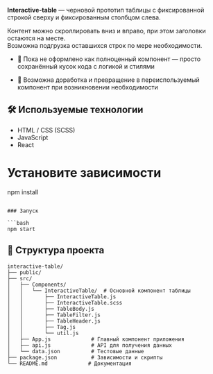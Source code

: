 **Interactive-table** — черновой прототип таблицы с фиксированной строкой сверху и фиксированным столбцом слева.

Контент можно скроллировать вниз и вправо, при этом заголовки остаются на месте.  
Возможна подгрузка оставшихся строк по мере необходимости.

- 📁 Пока не оформлено как полноценный компонент — просто сохранённый кусок кода с логикой и стилями  

- 🔧 Возможна доработка и превращение в переиспользуемый компонент при возникновении необходимости

## 🛠 Используемые технологии

- HTML / CSS (SCSS)
- JavaScript
- React

# Установите зависимости
npm install
```

### Запуск

```bash
npm start
```

## 📁 Структура проекта

```
interactive-table/
├── public/                 
├── src/
│   ├── Components/
│   │   └── InteractiveTable/  # Основной компонент таблицы
│   │       ├── InteractiveTable.js
│   │       ├── InteractiveTable.scss
│   │       ├── TableBody.js
│   │       ├── TableFilter.js
│   │       ├── TableHeader.js
│   │       ├── Tag.js
│   │       └── util.js
│   ├── App.js             # Главный компонент приложения
│   ├── api.js             # API для получения данных
│   └── data.json          # Тестовые данные
├── package.json           # Зависимости и скрипты
└── README.md             # Документация
```